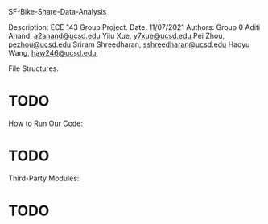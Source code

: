 SF-Bike-Share-Data-Analysis

Description: ECE 143 Group Project.
Date: 11/07/2021
Authors: Group 0
  Aditi Anand,          a2anand@ucsd.edu
  Yiju Xue,             y7xue@ucsd.edu
  Pei Zhou,             pezhou@ucsd.edu
  Sriram Shreedharan,   sshreedharan@ucsd.edu
  Haoyu Wang,           haw246@ucsd.edu,

File Structures:
  # TODO

How to Run Our Code:
  # TODO

Third-Party Modules:
  # TODO
